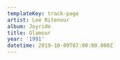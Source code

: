 ```yaml
---
templateKey: track-page
artist: Lee Ritenour
album: Joyride
title: Glamour
year: '1991'
datetime: 2019-10-09T07:00:00.000Z
---
```


